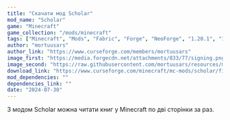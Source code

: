 ```yaml
---
title: "Скачати мод Scholar"
mod_name: "Scholar"
game: "Minecraft"
game_collection: "/mods/minecraft"
tags: ["Minecraft", "Mods", "Fabric", "Forge", "NeoForge", "1.20.1", "1.21.1"]
author: "mortuusars"
author_link: "https://www.curseforge.com/members/mortuusars"
image_first: "https://media.forgecdn.net/attachments/833/77/signing.png"
image_second: "https://raw.githubusercontent.com/mortuusars/resources/main/media/scholar/books_and_you.gif"
download_link: "https://www.curseforge.com/minecraft/mc-mods/scholar/files/all?page=1&pageSize=20"
mod_dependencies: ""
dependencies_link: ""
date: "2024-07-30"
---
```


З модом Scholar можна читати книг у Minecraft по дві сторінки за раз.